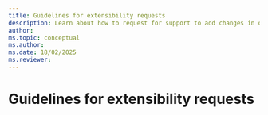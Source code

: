 ```yaml
---
title: Guidelines for extensibility requests
description: Learn about how to request for support to add changes in our codebase to support your extensibility scenario
author: 
ms.topic: conceptual
ms.author: 
ms.date: 18/02/2025
ms.reviewer: 
---
```


# Guidelines for extensibility requests

